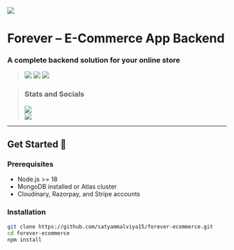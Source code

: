 ![](./screenshots/icon.png)

# Forever – E-Commerce App Backend
### A complete backend solution for your online store

> [<img src="https://ziadoua.github.io/m3-Markdown-Badges/badges/NodeJS/nodejs2.svg">]()
> [<img src="https://ziadoua.github.io/m3-Markdown-Badges/badges/Express/express2.svg">]()
> [<img src="https://ziadoua.github.io/m3-Markdown-Badges/badges/MongoDB/mongodb2.svg">]()

> ### Stats and Socials  
> [<img src="https://drive.google.com/file/d/18wa1yK7ZfT5D2Kok_6priQSlr2WBwnlo/view?usp=sharing">]()  
> [<img src="https://m3-markdown-badges.vercel.app/issues/1/2/yourusername/forever-ecommerce">]()  

---

## Get Started 🚀

### Prerequisites
- Node.js >= 18
- MongoDB installed or Atlas cluster
- Cloudinary, Razorpay, and Stripe accounts

### Installation
```bash
git clone https://github.com/satyammalviya15/forever-ecommerce.git
cd forever-ecommerce
npm install
